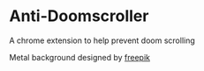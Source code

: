 # Anti-Doomscroller
A chrome extension to help prevent doom scrolling

Metal background designed by [freepik](https://www.freepik.com)